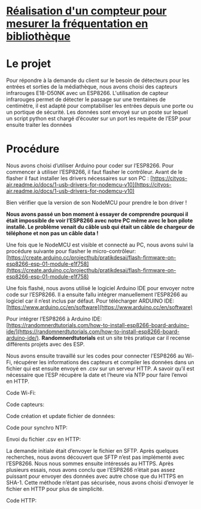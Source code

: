 # **<span style="text-decoration:underline;">Réalisation d'un compteur pour mesurer la fréquentation en bibliothèque</span>**

# **Le projet**
Pour répondre à la demande du client sur le besoin de détecteurs pour les entrées et sorties de la médiathèque, nous avons choisi des capteurs infrarouges E18-D50NK avec un ESP8266. L'utilisation de capteur infrarouges permet de détecter le passage sur une trentaines de centimètre, il est adapté pour comptabiliser les entrées depuis une porte ou un portique de sécurité. Les données sont envoyé sur un poste sur lequel un script python est chargé d’écouter sur un port les requète de l’ESP pour ensuite traiter les données

# **Procédure**
Nous avons choisi d’utiliser Arduino pour coder sur l’ESP8266. Pour commencer à utiliser l’ESP8266, il faut flasher le contrôleur. Avant de le flasher il faut installer les drivers nécessaires sur son PC : [https://cityos-air.readme.io/docs/1-usb-drivers-for-nodemcu-v10](https://cityos-air.readme.io/docs/1-usb-drivers-for-nodemcu-v10)

Bien vérifier que la version de son NodeMCU pour prendre le bon driver !

**Nous avons passé un bon moment à essayer de comprendre pourquoi il était impossible de voir l’ESP8266 avec notre PC même avec le bon pilote installé. Le problème venait du câble usb qui était un câble de chargeur de téléphone et non pas un câble data !**

Une fois que le NodeMCU est visible et connecté au PC, nous avons suivi la procédure suivante pour flasher le micro-contrôleur: [https://create.arduino.cc/projecthub/pratikdesai/flash-firmware-on-esp8266-esp-01-module-e1f758](https://create.arduino.cc/projecthub/pratikdesai/flash-firmware-on-esp8266-esp-01-module-e1f758)

Une fois flashé, nous avons utilisé le logiciel Arduino IDE pour envoyer notre code sur l’ESP8266. Il a ensuite fallu intégrer manuellement l’ESP8266 au logiciel car il n’est inclus par défaut. Pour télécharger ARDUINO IDE: [https://www.arduino.cc/en/software](https://www.arduino.cc/en/software)

Pour intégrer l’ESP8266 à Arduino IDE: [https://randomnerdtutorials.com/how-to-install-esp8266-board-arduino-ide/](https://randomnerdtutorials.com/how-to-install-esp8266-board-arduino-ide/). **Randomnerdtutorials** est un site très pratique car il recense différents projets avec des ESP.

Nous avons ensuite travaillé sur les codes pour connecter l’ESP8266 au Wi-Fi, récupérer les informations des capteurs et compiler les données dans un fichier qui est ensuite envoyé en .csv sur un serveur HTTP. A savoir qu’il est nécessaire que l’ESP récupère la date et l’heure via NTP pour faire l’envoi en HTTP.

Code Wi-Fi:

Code capteurs:

Code création et update fichier de données:

Code pour synchro NTP:

Envoi du fichier .csv en HTTP: 

La demande initiale était d’envoyer le fichier en SFTP. Après quelques recherches, nous avons découvert que SFTP n’est pas implémenté avec l’ESP8266. Nous nous sommes ensuite intéressés au HTTPS. Après plusieurs essais, nous avons conclu que l’ESP8266 n’était pas assez puissant pour envoyer des données avec autre chose que du HTTPS en SHA-1. Cette méthode n’étant pas sécurisée, nous avons choisi d’envoyer le fichier en HTTP pour plus de simplicité.

Code HTTP:
